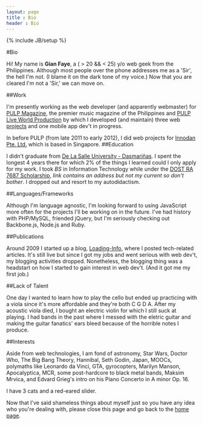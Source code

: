 ```yaml
---
layout: page
title : Bio
header : Bio
---
```

{% include JB/setup %}

#Bio

Hi! My name is **Gian Faye**, a ( > 20 && < 25) y/o web geek from the Philippines. Although most people over the phone addresses me as a 'Sir', the hell I'm not. (I blame it on the dark tone of my voice.) Now that you are cleared I'm not a 'Sir,' we can move on.

##Work

I'm presently working as the web developer (and apparently webmaster) for [PULP Magazine](http://pulpmagazinelive.com), the premier music magazine of the Philippines and [PULP Live World Production](http://pulpliveworld.com) by which I developed (and maintain) three web [projects](/projects) and one mobile app dev't in progress.

In before PULP (from late 2011 to early 2012), I did web projects for [Innodan Pte. Ltd.](http://www.innodan.com/) which is based in Singapore. 
##Education

I didn't graduate from [De La Salle University - Dasmariñas](http://www.dlsud.edu.ph/). I spent the longest 4 years there for which 2% of the things I learned could I only apply for my work. I took *BS* in Information Technology while under the [DOST RA 7687 Scholarship](http://region4a.dost.gov.ph/databases/scho_details.php?studid=2897), _link contains an address but not my current so don't bother_. I dropped out and resort to my autodidactism.

##Languages/Frameworks

Although I'm language agnostic, I'm looking forward to using JavaScript more often for the projects I'll be working on in the future. I've had history with PHP/MySQL, friended jQuery, but I'm seriously checking out Backbone.js, Node.js and Ruby.

##Publications

Around 2009 I started up a blog, [Loading-Info](http://the.loading-info.net), where I posted tech-related articles. It's still live but since I got my jobs and went serious with web dev't, my blogging activities dropped. Nonetheless, the blogging thing was a headstart on how I started to gain interest in web dev't. (And it got me my first job.)

##Lack of Talent 

One day I wanted to learn how to play the cello but ended up practicing with a viola since it's more affordable and they're both C G D A. After my acoustic viola died, I bought an electric violin for which I still suck at playing. I had bands in the past where I messed with the eletric guitar and making the guitar fanatics' ears bleed because of the horrible notes I produce.

##Interests

Aside from web technologies, I am fond of astronomy, Star Wars, Doctor Who, The Big Bang Theory, Hannibal, Seth Godin, Japan, MOOCs, polymaths like Leonardo da Vinci, GTA, gyrocopters, Marilyn Manson, Apocalyptica, MCR, some post-hardcore to black metal bands, Maksim Mrvica, and Edvard Grieg's intro on his Piano Concerto in A minor Op. 16. 

I have 3 cats and a red-eared slider.


Now that I've said shameless things about myself just so you have any idea who you're dealing with, please close this page and go back to the [home page](/).